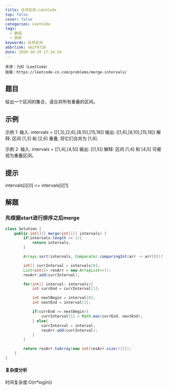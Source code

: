 ```yaml
---
title: 合并区间-LeetCode
top: false
cover: false
categories: LeetCode
tags:
  - 数组
  - 排序
keywords: 合并区间
abbrlink: eb2f9728
date: 2020-10-20 17:24:54
---
```


    来源：力扣（LeetCode）
    链接：https://leetcode-cn.com/problems/merge-intervals/

## 题目
给出一个区间的集合，请合并所有重叠的区间。

## 示例

示例 1:
输入: intervals = [[1,3],[2,6],[8,10],[15,18]]
输出: [[1,6],[8,10],[15,18]]
解释: 区间 [1,3] 和 [2,6] 重叠, 将它们合并为 [1,6].

示例 2:
输入: intervals = [[1,4],[4,5]]
输出: [[1,5]]
解释: 区间 [1,4] 和 [4,5] 可被视为重叠区间。

## 提示
intervals[i][0] <= intervals[i][1]

## 解题

### 先根据start进行排序之后merge
```java
class Solution {
    public int[][] merge(int[][] intervals) {
        if(intervals.length <= 1){
            return intervals;
        }

        Arrays.sort(intervals, Comparator.comparingInt(arr -> arr[0]));

        int[] currInterval = intervals[0];
        List<int[]> resArr = new ArrayList<>();
        resArr.add(currInterval);

        for(int[] interval: intervals){
            int currEnd = currInterval[1];

            int nextBegin = interval[0];
            int nextEnd = interval[1];

            if(currEnd >= nextBegin){
                currInterval[1] = Math.max(currEnd, nextEnd);
            } else{
                currInterval = interval;
                resArr.add(currInterval);
            }
        }

        return resArr.toArray(new int[resArr.size()][]);
    }
}
```
#### 复杂度分析
时间复杂度:O(n*log(n))
